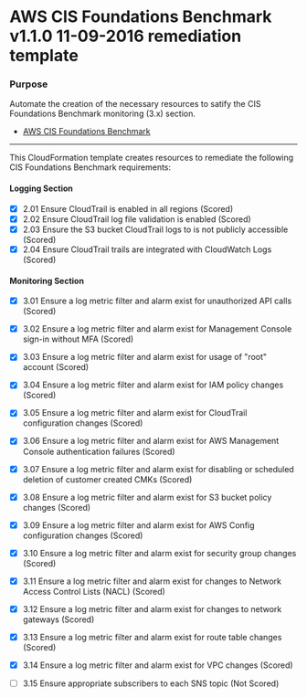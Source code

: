 # AWS CIS Foundations Benchmark v1.1.0 11-09-2016 remediation template

### Purpose

Automate the creation of the necessary resources to satify the CIS Foundations Benchmark monitoring (3.x) section.

* [AWS CIS Foundations Benchmark](https://d0.awsstatic.com/whitepapers/compliance/AWS_CIS_Foundations_Benchmark.pdf)

---

This CloudFormation template creates resources to remediate the following CIS Foundations Benchmark requirements:

#### Logging Section
- [x] 2.01 Ensure CloudTrail is enabled in all regions (Scored)
- [x] 2.02 Ensure CloudTrail log file validation is enabled (Scored)
- [x] 2.03 Ensure the S3 bucket CloudTrail logs to is not publicly accessible (Scored)
- [x] 2.04 Ensure CloudTrail trails are integrated with CloudWatch Logs (Scored)

#### Monitoring Section
- [x] 3.01 Ensure a log metric filter and alarm exist for unauthorized API calls (Scored)
- [x] 3.02 Ensure a log metric filter and alarm exist for Management Console sign-in without MFA (Scored)
- [x] 3.03 Ensure a log metric filter and alarm exist for usage of "root" account (Scored)
- [x] 3.04 Ensure a log metric filter and alarm exist for IAM policy changes (Scored)
- [x] 3.05 Ensure a log metric filter and alarm exist for CloudTrail configuration changes (Scored)
- [x] 3.06 Ensure a log metric filter and alarm exist for AWS Management Console authentication failures (Scored)
- [x] 3.07 Ensure a log metric filter and alarm exist for disabling or scheduled deletion of customer created CMKs (Scored)
- [x] 3.08 Ensure a log metric filter and alarm exist for S3 bucket policy changes (Scored)
- [x] 3.09 Ensure a log metric filter and alarm exist for AWS Config configuration changes (Scored)
- [x] 3.10 Ensure a log metric filter and alarm exist for security group changes (Scored)
- [x] 3.11 Ensure a log metric filter and alarm exist for changes to Network Access Control Lists (NACL) (Scored)
- [x] 3.12 Ensure a log metric filter and alarm exist for changes to network gateways (Scored)
- [x] 3.13 Ensure a log metric filter and alarm exist for route table changes (Scored)
- [x] 3.14 Ensure a log metric filter and alarm exist for VPC changes (Scored)
- [ ] 3.15 Ensure appropriate subscribers to each SNS topic (Not Scored)

